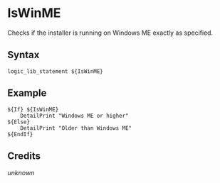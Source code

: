 # IsWinME

Checks if the installer is running on Windows ME exactly as specified.

## Syntax

	logic_lib_statement ${IsWinME}

## Example

	${If} ${IsWinME}
		DetailPrint "Windows ME or higher"
	${Else}
		DetailPrint "Older than Windows ME"
	${EndIf}

## Credits

*unknown*
